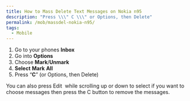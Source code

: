 ```yaml
---
title: How to Mass Delete Text Messages on Nokia n95
description: "Press \\\" C \\\" or Options, then Delete"
permalink: /mob/massdel-nokia-n95/
tags:
  - Mobile
---
```

  1. Go to your phones **Inbox**
  2. Go into **Options**
  3. Choose **Mark**/**Unmark**
  4. **Select** **Mark** **All**
  5. Press &#8220;**C**&#8221; (or Options, then Delete)

You can also press Edit  while scrolling up or down to select if you want to choose messages then press the C button to remove the messages.
